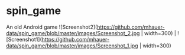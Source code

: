# spin_game
An old Android game
![Screenshot2](https://github.com/mhauer-data/spin_game/blob/master/images/Screenshot_2.jpg | width=300) | ![Screenshot1](https://github.com/mhauer-data/spin_game/blob/master/images/Screenshot_1.jpg | width=300)
